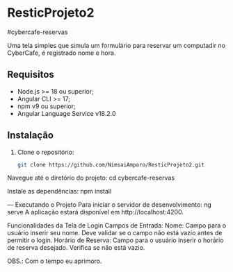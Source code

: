 # ResticProjeto2
#cybercafe-reservas

Uma tela simples que simula um formulário para reservar um computadir no CyberCafe, é registrado nome e hora.

## Requisitos

- Node.js >= 18 ou superior;
- Angular CLI >= 17;
-  npm v9 ou superior;
- Angular Language Service v18.2.0

## Instalação

1. Clone o repositório:
   ```bash
   git clone https://github.com/NimsaiAmparo/ResticProjeto2.git
Navegue até o diretório do projeto:
  cd cybercafe-reservas
  
  Instale as dependências:
  npm install
  
— Executando o Projeto
  Para iniciar o servidor de desenvolvimento:
  ng serve
  A aplicação estará disponível em http://localhost:4200.

Funcionalidades da Tela de Login
  Campos de Entrada:
  Nome:
  Campo para o usuário inserir seu nome.
  Deve validar se o campo não está vazio antes de permitir o login.
  Horário de Reserva:
  Campo para o usuário inserir o horário de reserva desejado.
  Verifica se não está vazio.

OBS.: Com o tempo eu aprimoro.
